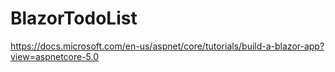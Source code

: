 # BlazorTodoList
 https://docs.microsoft.com/en-us/aspnet/core/tutorials/build-a-blazor-app?view=aspnetcore-5.0
